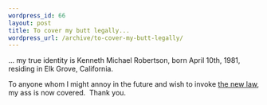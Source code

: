 ```yaml
--- 
wordpress_id: 66
layout: post
title: To cover my butt legally...
wordpress_url: /archive/to-cover-my-butt-legally/
---
```


<p>&hellip; my true identity is Kenneth Michael Robertson, born April 10th, 1981, residing in Elk Grove, California.</p>
<p>To anyone whom I might annoy in the future and wish to invoke&nbsp;<a href="http://news.com.com/Create+an+e-annoyance%2C+go+to+jail/2010-1028_3-6022491.html?part=rss&amp;tag=6022491&amp;subj=news">the new law</a>, my ass is now covered.&nbsp; Thank you.</p>
         
